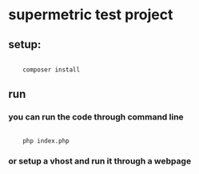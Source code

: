 # supermetric test project

## setup:
<code>
	composer install
</code>

## run
### you can run the code through command line

<code>
	php index.php
</code>

### or setup a vhost and run it through a webpage